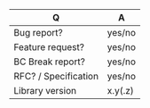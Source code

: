 | Q                    | A
| -------------------- | -----
| Bug report?          | yes/no
| Feature request?     | yes/no
| BC Break report?     | yes/no
| RFC? / Specification | yes/no
| Library version      | x.y(.z)

<!--
Fill in this template according to your issue.
Otherwise, replace this comment by the description of your issue.

Please consider the following requirements
* You MUST never send security issues here. If you think that your issue is a security one then contact Spomky in private at https://gitter.im/Spomky/
* You should not post many lines of source code or console logs. Small inputs (approx 5 lines) are acceptable otherwize you should use a third party service (e.g. Pastebin, Chop...).
-->

